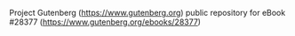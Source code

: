 Project Gutenberg (https://www.gutenberg.org) public repository for eBook #28377 (https://www.gutenberg.org/ebooks/28377)
